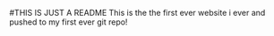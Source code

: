 #THIS IS JUST A README
This is the the first ever website i ever and pushed to my first ever git repo!